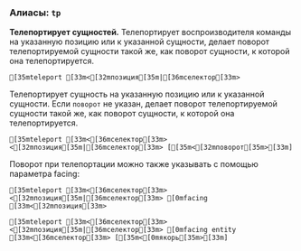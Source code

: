 ### Алиасы: `tp`
**Телепортирует сущностей.**
Телепортирует воспроизводителя команды на указанную позицию или к указанной сущности, делает поворот телепортируемой сущности такой же, как поворот сущности, к которой она телепортируется.
```ansi
[35mteleport [33m<[32mпозиция[35m|[36mселектор[33m>
```
Телепортирует сущность на указанную позицию или к указанной сущности. Если `поворот` не указан, делает поворот телепортируемой сущности такой же, как поворот сущности, к которой она телепортируется.
```ansi
[35mteleport [33m<[36mселектор[33m> <[32mпозиция[35m|[36mселектор[33m> [[35m<[32mповорот[35m>[33m]
```
Поворот при телепортации можно также указывать с помощью параметра facing:
```ansi
[35mteleport [33m<[36mселектор[33m> <[32mпозиция[35m|[36mселектор[33m> [0mfacing [33m<[32mпозиция[33m>
```
```ansi
[35mteleport [33m<[36mселектор[33m> <[32mпозиция[35m|[36mселектор[33m> [0mfacing entity [33m<[36mселектор[33m> [[35m<[0mякорь[35m>[33m]
```
